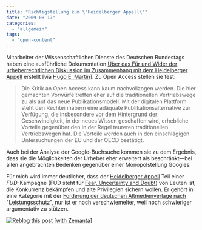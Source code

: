 ```yaml
---
title: "Richtigstellung zum \"Heidelberger Appell\""
date: "2009-08-17"
categories: 
  - "allgemein"
tags: 
  - "open-content"
---
```


Mitarbeiter der Wissenschaftlichen Dienste des Deutschen Bundestags haben eine ausführliche Dokumentation [Über das Für und Wider der urheberrechtlichen Diskussion im Zusammenhang mit dem Heidelberger Appell](http://www.bundestag.de/dokumente/analysen/2009/heidelbergerappell.pdf "PDF des Dokuments") erstellt \[via [Hugo E. Martin](http://hemartin.blogspot.com/2009/08/uber-das-fur-und-wider-der.html "Hugo E. Martin on Media + Marketing: Über das Für und Wider der urheberrechtlichen Diskussion im Zusammenhang mit dem Heidelberger Appell")\]. Zu Open Access stellen sie fest:

> Die Kritik an Open Access kann kaum nachvollzogen werden. Die hier gemachten Vorwürfe treffen eher auf die traditionellen Vertriebswege zu als auf das neue Publikationsmodell. Mit der digitalen Plattform steht den Rechteinhabern eine adäquate Publikationsalternative zur Verfügung, die insbesondere vor dem Hintergrund der Geschwindigkeit, in der neues Wissen geschaffen wird, erhebliche Vorteile gegenüber den in der Regel teureren traditionellen Vertriebswegen hat. Die Vorteile werden auch in den einschlägigen Untersuchungen der EU und der OECD bestätigt.

Auch bei der Analyse der Google-Buchsuche kommen sie zu dem Ergebnis, dass sie die Möglichkeiten der Urheber eher erweitert als beschränkt—bei allen angebrachten Bedenken gegenüber einer Monopolstellung Googles.

Für mich wird immer deutlicher, dass der [Heidelberger Appell](http://www.textkritik.de/urheberrecht/index.htm "Appell: Für Publikationsfreiheit und Wahrung der Urheberrechte") Teil einer _FUD_\-Kampagne (FUD steht für [Fear, Uncertainty and Doubt](http://de.wikipedia.org/wiki/Fear,_Uncertainty_and_Doubt "Fear, Uncertainty and Doubt – Wikipedia")) von Leuten ist, die Konkurrenz bekämpfen und alte Privilegien sichern wollen. Er gehört in eine Kategorie mit der [Forderung der deutschen Altmedienverlage nach "Leistungsschutz"](http://www.welt.de/wirtschaft/article3884842/Verlage-fordern-Leistungsschutz-fuer-die-Presse.html "Urheberrecht: Verlage fordern Leistungsschutz für die Presse - Nachrichten Wirtschaft - WELT ONLINE"), nur ist er noch verschwiemelter, weil noch schwieriger argumentativ zu stützen.

[![Reblog this post [with Zemanta]](http://img.zemanta.com/reblog_e.png?x-id=cc1795b0-b716-4592-b226-80e14fc950e6)](http://reblog.zemanta.com/zemified/cc1795b0-b716-4592-b226-80e14fc950e6/ "Reblog this post [with Zemanta]")

<script type="text/javascript" src="http://static.zemanta.com/readside/loader.js" defer="defer"></script>
